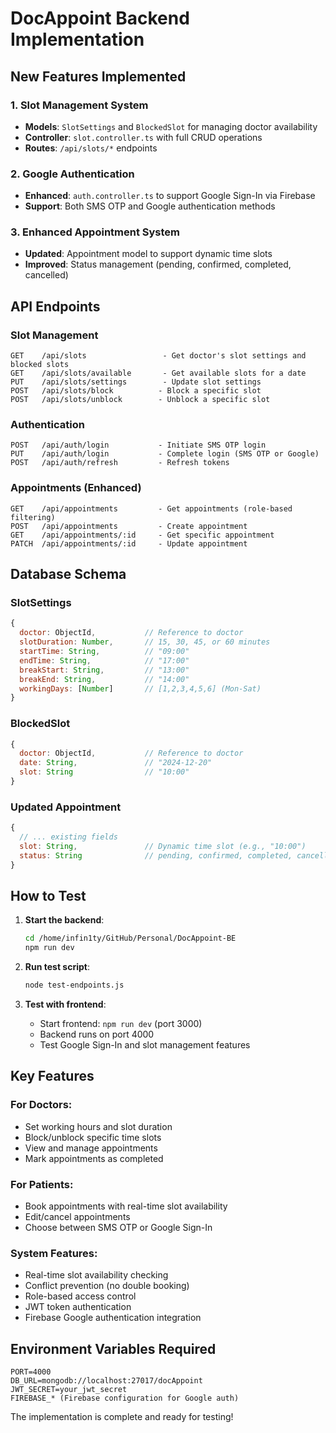 # DocAppoint Backend Implementation

## New Features Implemented

### 1. Slot Management System
- **Models**: `SlotSettings` and `BlockedSlot` for managing doctor availability
- **Controller**: `slot.controller.ts` with full CRUD operations
- **Routes**: `/api/slots/*` endpoints

### 2. Google Authentication
- **Enhanced**: `auth.controller.ts` to support Google Sign-In via Firebase
- **Support**: Both SMS OTP and Google authentication methods

### 3. Enhanced Appointment System
- **Updated**: Appointment model to support dynamic time slots
- **Improved**: Status management (pending, confirmed, completed, cancelled)

## API Endpoints

### Slot Management
```
GET    /api/slots                 - Get doctor's slot settings and blocked slots
GET    /api/slots/available       - Get available slots for a date
PUT    /api/slots/settings        - Update slot settings
POST   /api/slots/block          - Block a specific slot
POST   /api/slots/unblock        - Unblock a specific slot
```

### Authentication
```
POST   /api/auth/login           - Initiate SMS OTP login
PUT    /api/auth/login           - Complete login (SMS OTP or Google)
POST   /api/auth/refresh         - Refresh tokens
```

### Appointments (Enhanced)
```
GET    /api/appointments         - Get appointments (role-based filtering)
POST   /api/appointments         - Create appointment
GET    /api/appointments/:id     - Get specific appointment
PATCH  /api/appointments/:id     - Update appointment
```

## Database Schema

### SlotSettings
```javascript
{
  doctor: ObjectId,           // Reference to doctor
  slotDuration: Number,       // 15, 30, 45, or 60 minutes
  startTime: String,          // "09:00"
  endTime: String,            // "17:00"
  breakStart: String,         // "13:00"
  breakEnd: String,           // "14:00"
  workingDays: [Number]       // [1,2,3,4,5,6] (Mon-Sat)
}
```

### BlockedSlot
```javascript
{
  doctor: ObjectId,           // Reference to doctor
  date: String,               // "2024-12-20"
  slot: String                // "10:00"
}
```

### Updated Appointment
```javascript
{
  // ... existing fields
  slot: String,               // Dynamic time slot (e.g., "10:00")
  status: String              // pending, confirmed, completed, cancelled
}
```

## How to Test

1. **Start the backend**:
   ```bash
   cd /home/infin1ty/GitHub/Personal/DocAppoint-BE
   npm run dev
   ```

2. **Run test script**:
   ```bash
   node test-endpoints.js
   ```

3. **Test with frontend**:
   - Start frontend: `npm run dev` (port 3000)
   - Backend runs on port 4000
   - Test Google Sign-In and slot management features

## Key Features

### For Doctors:
- Set working hours and slot duration
- Block/unblock specific time slots
- View and manage appointments
- Mark appointments as completed

### For Patients:
- Book appointments with real-time slot availability
- Edit/cancel appointments
- Choose between SMS OTP or Google Sign-In

### System Features:
- Real-time slot availability checking
- Conflict prevention (no double booking)
- Role-based access control
- JWT token authentication
- Firebase Google authentication integration

## Environment Variables Required
```
PORT=4000
DB_URL=mongodb://localhost:27017/docAppoint
JWT_SECRET=your_jwt_secret
FIREBASE_* (Firebase configuration for Google auth)
```

The implementation is complete and ready for testing!